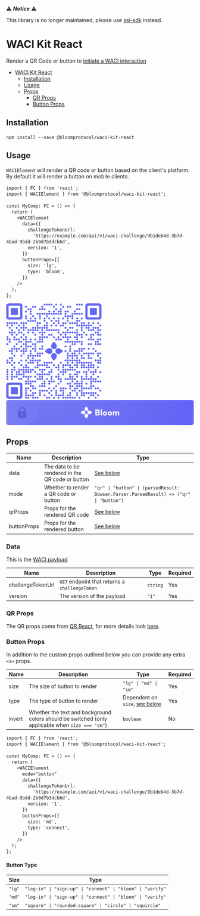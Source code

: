 :warning: **_Notice_** :warning:

This library is no longer maintained, please use [ssi-sdk](https://github.com/hellobloom/ssi-sdk) instead.

# WACI Kit React

Render a QR Code or button to [initiate a WACI interaction](https://specs.bloom.co/wallet-credential-interactions/#qr-code-or-link)

- [WACI Kit React](#waci-kit-react)
  - [Installation](#installation)
  - [Usage](#usage)
  - [Props](#props)
    - [QR Props](#qr-props)
    - [Button Props](#button-props)

## Installation

```
npm install --save @bloomprotocol/waci-kit-react
```

## Usage

`WACIElement` will render a QR code or button based on the client's platform. By default it will render a button on mobile clients.

```tsx
import { FC } from 'react';
import { WACIElement } from '@bloomprotocol/waci-kit-react';

const MyComp: FC = () => {
  return (
    <WACIElement
      data={{
        challengeTokenUrl:
          'https://example.com/api/v1/waci-challenge/9b1deb4d-3b7d-4bad-9bdd-2b0d7b3dcb6d',
        version: '1',
      }}
      buttonProps={{
        size: 'lg',
        type: 'bloom',
      }}
    />
  );
};
```

![QR Example](https://github.com/hellobloom/waci-kit-react/raw/main/assets/qr.png)
![Button Example](https://github.com/hellobloom/waci-kit-react/raw/main/assets/button.png)

## Props

| Name        | Description                                      | Type                                                                                   |
| ----------- | ------------------------------------------------ | -------------------------------------------------------------------------------------- |
| data        | The data to be rendered in the QR code or button | [See below](#data)                                                                     |
| mode        | Whether to render a QR code or button            | `"qr" \| "button" \| (parsedResult: Bowser.Parser.ParsedResult) => ("qr" \| "button")` |
| qrProps     | Props for the rendered QR code                   | [See below](#qr-props)                                                                 |
| buttonProps | Props for the rendered button                    | [See below](#button-props)                                                             |

### Data

This is the [WACI payload](https://specs.bloom.co/wallet-credential-interactions/#payload).

| Name              | Description                                    | Type     | Required |
| ----------------- | ---------------------------------------------- | -------- | -------- |
| challengeTokenUrl | `GET` endpoint that returns a `challengeToken` | `string` | Yes      |
| version           | The version of the payload                     | `"1"`    | Yes      |

### QR Props

The QR props come from [QR React](https://github.com/hellobloom/qr-react), for more details look [here](https://github.com/hellobloom/qr-react#props).

### Button Props

In addition to the custom props outlined below you can provide any extra `<a>` props.

| Name   | Description                                                                                      | Type                                           | Required |
| ------ | ------------------------------------------------------------------------------------------------ | ---------------------------------------------- | -------- |
| size   | The size of button to render                                                                     | `"lg" \| "md" \| "sm"`                         | Yes      |
| type   | The type of button to render                                                                     | Dependent on `size`, [see below](#button-type) | Yes      |
| invert | Whether the text and background colors should be switched (only applicable when `size === "sm"`) | `boolean`                                      | No       |

```tsx
import { FC } from 'react';
import { WACIElement } from '@bloomprotocol/waci-kit-react';

const MyComp: FC = () => {
  return (
    <WACIElement
      mode="button"
      data={{
        challengeTokenUrl:
          'https://example.com/api/v1/waci-challenge/9b1deb4d-3b7d-4bad-9bdd-2b0d7b3dcb6d',
        version: '1',
      }}
      buttonProps={{
        size: 'md',
        type: 'connect',
      }}
    />
  );
};
```

#### Button Type

| Size   | Type                                                        |
| ------ | ----------------------------------------------------------- |
| `"lg"` | `"log-in" \| "sign-up" \| "connect" \| "bloom" \| "verify"` |
| `"md"` | `"log-in" \| "sign-up" \| "connect" \| "bloom" \| "verify"` |
| `"sm"` | `"square" \| "rounded-square" \| "circle" \| "squircle"`    |
